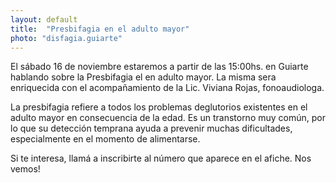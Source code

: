 ```yaml
---
layout: default
title:  "Presbifagia en el adulto mayor"
photo: "disfagia.guiarte"
---
```

El sábado 16 de noviembre estaremos a partir de las 15:00hs. en Guiarte hablando sobre la Presbifagia el en adulto mayor. La misma sera enriquecida con el acompañamiento de la Lic. Viviana Rojas, fonoaudiologa. 

La presbifagia refiere a todos los problemas deglutorios existentes en el adulto mayor en consecuencia de la edad. Es un transtorno muy común, por lo que su detección temprana ayuda a prevenir muchas dificultades, especialmente en el momento de alimentarse. 

Si te interesa, llamá a inscribirte al número que aparece en el afiche. Nos vemos! 

